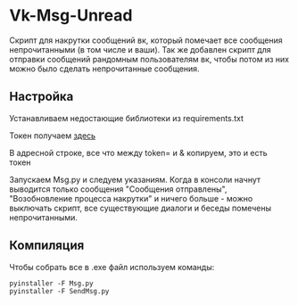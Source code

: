 # Vk-Msg-Unread
Скрипт для накрутки сообщений вк, который помечает все сообщения непрочитанными (в том числе и ваши). Так же добавлен скрипт для отправки сообщений рандомным пользователям вк, чтобы потом из них можно было сделать непрочитанные сообщения.
## Настройка
Устанавливаем недостающие библиотеки из requirements.txt

Токен получаем [здесь](https://oauth.vk.com/authorize?client_id=2685278&scope=1073737727&redirect_uri=https://oauth.vk.com/blank.html&display=page&response_type=token&revoke=1)

В адресной строке, все что между token= и & копируем, это и есть токен

Запускаем Msg.py и следуем указаниям. Когда в консоли начнут выводится только сообщения "Сообщения отправлены", "Возобновление процесса накрутки" и ничего больше - можно выключать скрипт, все существующие диалоги и беседы помечены непрочитанными.
## Компиляция
Чтобы собрать все в .exe файл используем команды:
```
pyinstaller -F Msg.py
pyinstaller -F SendMsg.py
```
